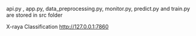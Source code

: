 api.py , app.py, data_preprocessing.py, monitor.py, predict.py and train.py are stored in src folder

X-raya Classification    http://127.0.0.1:7860
